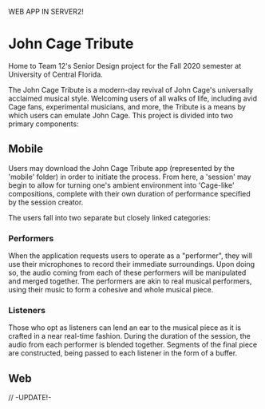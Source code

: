 WEB APP IN SERVER2!
# John Cage Tribute
Home to Team 12's Senior Design project for the Fall 2020 semester at University of Central Florida.

The John Cage Tribute is a modern-day revival of John Cage's universally acclaimed musical style.
Welcoming users of all walks of life, including avid Cage fans, experimental musicians, and more, the Tribute 
is a means by which users can emulate John Cage. This project is divided into two primary components:

## Mobile
Users may download the John Cage Tribute app (represented by the 'mobile' folder) in order to initiate the process.
From here, a 'session' may begin to allow for turning one's ambient environment into 'Cage-like' compositions, complete
with their own duration of performance specified by the session creator.

The users fall into two separate but closely linked categories:

### Performers
When the application requests users to operate as a "performer", they will use their microphones to record their
immediate surroundings. Upon doing so, the audio coming from each of these performers will be manipulated and merged together.
The performers are akin to real musical performers, using their music to form a cohesive and whole musical piece.

### Listeners
Those who opt as listeners can lend an ear to the musical piece as it is crafted in a near real-time fashion.
During the duration of the session, the audio from each performer is blended together. Segments of the final piece are
constructed, being passed to each listener in the form of a buffer.

## Web
// -UPDATE!-
